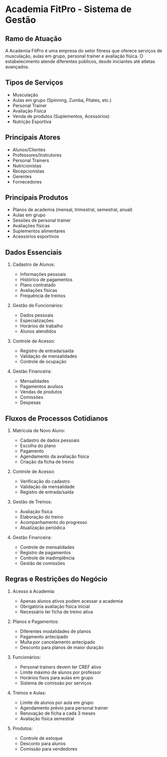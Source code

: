 # Academia FitPro - Sistema de Gestão

## Ramo de Atuação
A Academia FitPro é uma empresa do setor fitness que oferece serviços de musculação, aulas em grupo, personal trainer e avaliação física. O estabelecimento atende diferentes públicos, desde iniciantes até atletas avançados.

## Tipos de Serviços
- Musculação
- Aulas em grupo (Spinning, Zumba, Pilates, etc.)
- Personal Trainer
- Avaliação Física
- Venda de produtos (Suplementos, Acessórios)
- Nutrição Esportiva

## Principais Atores
- Alunos/Clientes
- Professores/Instrutores
- Personal Trainers
- Nutricionistas
- Recepcionistas
- Gerentes
- Fornecedores

## Principais Produtos
- Planos de academia (mensal, trimestral, semestral, anual)
- Aulas em grupo
- Sessões de personal trainer
- Avaliações físicas
- Suplementos alimentares
- Acessórios esportivos

## Dados Essenciais
1. Cadastro de Alunos:
   - Informações pessoais
   - Histórico de pagamentos
   - Plano contratado
   - Avaliações físicas
   - Frequência de treinos

2. Gestão de Funcionários:
   - Dados pessoais
   - Especializações
   - Horários de trabalho
   - Alunos atendidos

3. Controle de Acesso:
   - Registro de entrada/saída
   - Validação de mensalidades
   - Controle de ocupação

4. Gestão Financeira:
   - Mensalidades
   - Pagamentos avulsos
   - Vendas de produtos
   - Comissões
   - Despesas

## Fluxos de Processos Cotidianos
1. Matrícula de Novo Aluno:
   - Cadastro de dados pessoais
   - Escolha do plano
   - Pagamento
   - Agendamento da avaliação física
   - Criação da ficha de treino

2. Controle de Acesso:
   - Verificação do cadastro
   - Validação da mensalidade
   - Registro de entrada/saída

3. Gestão de Treinos:
   - Avaliação física
   - Elaboração do treino
   - Acompanhamento do progresso
   - Atualização periódica

4. Gestão Financeira:
   - Controle de mensalidades
   - Registro de pagamentos
   - Controle de inadimplência
   - Gestão de comissões

## Regras e Restrições do Negócio
1. Acesso à Academia:
   - Apenas alunos ativos podem acessar a academia
   - Obrigatória avaliação física inicial
   - Necessário ter ficha de treino ativa

2. Planos e Pagamentos:
   - Diferentes modalidades de planos
   - Pagamento antecipado
   - Multa por cancelamento antecipado
   - Desconto para planos de maior duração

3. Funcionários:
   - Personal trainers devem ter CREF ativo
   - Limite máximo de alunos por professor
   - Horários fixos para aulas em grupo
   - Sistema de comissão por serviços

4. Treinos e Aulas:
   - Limite de alunos por aula em grupo
   - Agendamento prévio para personal trainer
   - Renovação de ficha a cada 3 meses
   - Avaliação física semestral

5. Produtos:
   - Controle de estoque
   - Desconto para alunos
   - Comissão para vendedores
